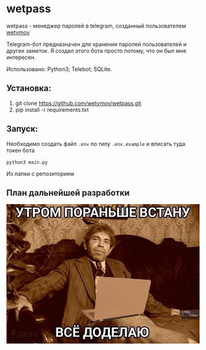 # wetpass

wetpass - менеджер паролей в telegram, созданный пользователем [wetymov](https://t.me/wetymov)

Telegram-бот предназначен для хранения паролей пользователей и других заметок. Я создал этого бота просто потому, что он был мне интересен.

Использовано: Python3; Telebot; SQLite.

## Установка:

1. git clone https://github.com/wetymov/wetpass.git
2. pip install -r requirements.txt

## Запуск:

Необходимо создать файл `.env` по типу `.env.example` и вписать туда токен бота

```
python3 main.py
```
Из папки с репозиторием

## План дальнейшей разработки

![](assets/kaif.jpg)